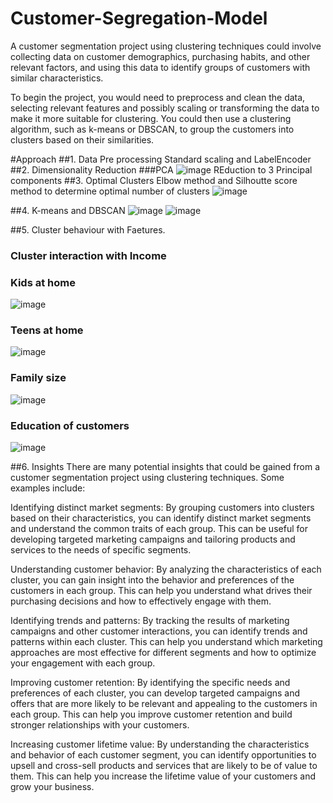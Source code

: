 # Customer-Segregation-Model
A customer segmentation project using clustering techniques could involve collecting data on customer demographics, purchasing habits, and other relevant factors, and using this data to identify groups of customers with similar characteristics.

To begin the project, you would need to preprocess and clean the data, selecting relevant features and possibly scaling or transforming the data to make it more suitable for clustering. You could then use a clustering algorithm, such as k-means or DBSCAN, to group the customers into clusters based on their similarities.

#Approach
##1. Data Pre processing
Standard scaling and LabelEncoder
##2. Dimensionality Reduction
###PCA
![image](https://user-images.githubusercontent.com/121415119/210290176-aefca915-99e7-408a-8ce3-caee55d5d1c2.png)
REduction to 3 Principal components
##3. Optimal Clusters
Elbow method and Silhoutte score method to determine optimal number of clusters
![image](https://user-images.githubusercontent.com/121415119/210290241-019d6f9d-399f-4324-997c-3ca2baa976bf.png)


##4. K-means and DBSCAN
![image](https://user-images.githubusercontent.com/121415119/210290260-464509c6-3d07-483d-8253-a9b15243eace.png)
![image](https://user-images.githubusercontent.com/121415119/210290268-053464c0-a5a4-4296-87e2-1ff8ef26b359.png)


##5. Cluster behaviour with Faetures.
### Cluster interaction with Income

### Kids at home
![image](https://user-images.githubusercontent.com/121415119/210290345-d268e595-0356-4be6-850b-292afc61ddc2.png)
### Teens at home
![image](https://user-images.githubusercontent.com/121415119/210290357-8471220c-0ecc-4b32-858a-f51cf7da5793.png)
### Family size
![image](https://user-images.githubusercontent.com/121415119/210290378-ff52fece-889a-4b39-b103-34e0242f8e5b.png)
### Education of customers
![image](https://user-images.githubusercontent.com/121415119/210290396-2b363004-a6f8-401d-ac76-926506f1bac7.png)


##6. Insights
There are many potential insights that could be gained from a customer segmentation project using clustering techniques. Some examples include:

Identifying distinct market segments: By grouping customers into clusters based on their characteristics, you can identify distinct market segments and understand the common traits of each group. This can be useful for developing targeted marketing campaigns and tailoring products and services to the needs of specific segments.

Understanding customer behavior: By analyzing the characteristics of each cluster, you can gain insight into the behavior and preferences of the customers in each group. This can help you understand what drives their purchasing decisions and how to effectively engage with them.

Identifying trends and patterns: By tracking the results of marketing campaigns and other customer interactions, you can identify trends and patterns within each cluster. This can help you understand which marketing approaches are most effective for different segments and how to optimize your engagement with each group.

Improving customer retention: By identifying the specific needs and preferences of each cluster, you can develop targeted campaigns and offers that are more likely to be relevant and appealing to the customers in each group. This can help you improve customer retention and build stronger relationships with your customers.

Increasing customer lifetime value: By understanding the characteristics and behavior of each customer segment, you can identify opportunities to upsell and cross-sell products and services that are likely to be of value to them. This can help you increase the lifetime value of your customers and grow your business.
